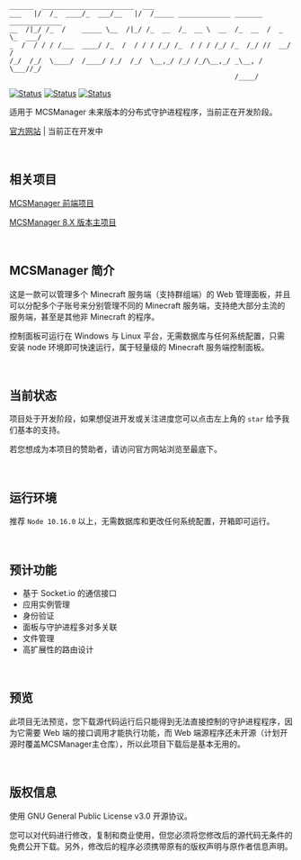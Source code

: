 <!--
 * @Author: your name
 * @Date: 2021-12-05 15:43:50
 * @LastEditTime: 2021-12-05 15:52:41
 * @LastEditors: your name
 * @Description: 打开koroFileHeader查看配置 进行设置: https://github.com/OBKoro1/koro1FileHeader/wiki/%E9%85%8D%E7%BD%AE
 * @FilePath: \MCSManager-Daemon\README.md
-->
```
______  _______________________  ___
___   |/  /_  ____/_  ___/__   |/  /_____ _____________ _______ _____________
__  /|_/ /_  /    _____ \__  /|_/ /_  __  /_  __ \  __  /_  __  /  _ \_  ___/
_  /  / / / /___  ____/ /_  /  / / / /_/ /_  / / / /_/ /_  /_/ //  __/  /
/_/  /_/  \____/  /____/ /_/  /_/  \__,_/ /_/ /_/\__,_/ _\__, / \___//_/
                                                        /____/
```

[![Status](https://img.shields.io/badge/npm-v6.9.0-blue.svg)](https://www.npmjs.com/)
[![Status](https://img.shields.io/badge/node-v10.16.0-blue.svg)](https://nodejs.org/en/download/)
[![Status](https://img.shields.io/badge/License-GPL-red.svg)](https://github.com/Suwings/MCSManager)


适用于 MCSManager 未来版本的分布式守护进程程序，当前正在开发阶段。



[官方网站](http://mcsm.suwings.top/) | 当前正在开发中

<br />

相关项目
-----------

[MCSManager 前端项目](https://github.com/Suwings/MCSManager-UI)

[MCSManager 8.X 版本主项目](https://github.com/Suwings/MCSManager)


<br />


MCSManager 简介
-----------
这是一款可以管理多个 Minecraft 服务端（支持群组端）的 Web 管理面板，并且可以分配多个子账号来分别管理不同的 Minecraft 服务端，支持绝大部分主流的服务端，甚至是其他非 Minecraft 的程序。

控制面板可运行在 Windows 与 Linux 平台，无需数据库与任何系统配置，只需安装 node 环境即可快速运行，属于轻量级的 Minecraft 服务端控制面板。

<br />

当前状态
-----------
项目处于开发阶段，如果想促进开发或关注进度您可以点击左上角的 `star` 给予我们基本的支持。

若您想成为本项目的赞助者，请访问官方网站浏览至最底下。

<br />

运行环境
-----------
推荐 `Node 10.16.0` 以上，无需数据库和更改任何系统配置，开箱即可运行。

<br />

预计功能
-----------
- 基于 Socket.io 的通信接口
- 应用实例管理
- 身份验证
- 面板与守护进程多对多关联
- 文件管理
- 高扩展性的路由设计

<br />

预览
----------
此项目无法预览，您下载源代码运行后只能得到无法直接控制的守护进程程序，因为它需要 Web 端的接口调用才能执行功能，而 Web 端源程序还未开源（计划开源时覆盖MCSManager主仓库），所以此项目下载后是基本无用的。

<br />

版权信息
-----------
使用 GNU General Public License v3.0 开源协议。

您可以对代码进行修改，复制和商业使用，但您必须将您修改后的源代码无条件的免费公开下载。另外，修改后的程序必须携带原有的版权声明与原作者信息声明。

<br />

